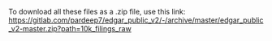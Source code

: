 To download all these files as a .zip file, use this link:
https://gitlab.com/pardeep7/edgar_public_v2/-/archive/master/edgar_public_v2-master.zip?path=10k_filings_raw
